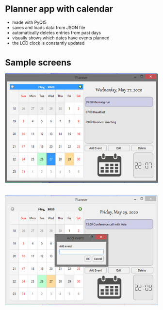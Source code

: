 # Planner app with calendar
* made with PyQt5
* saves and loads data from JSON file
* automatically deletes entries from past days
* visually shows which dates have events planned 
* the LCD clock is constantly updated

# Sample screens
![IMAGE](icons/sample.png)
#
![IMAGE](icons/sample_add.png)
